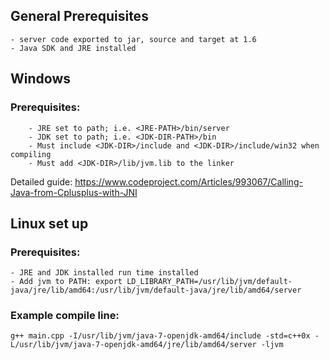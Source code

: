 ## General Prerequisites
	- server code exported to jar, source and target at 1.6
	- Java SDK and JRE installed
	
## Windows
### Prerequisites:
		- JRE set to path; i.e. <JRE-PATH>/bin/server
		- JDK set to path; i.e. <JDK-DIR-PATH>/bin
		- Must include <JDK-DIR>/include and <JDK-DIR>/include/win32 when compiling
		- Must add <JDK-DIR>/lib/jvm.lib to the linker
Detailed guide: https://www.codeproject.com/Articles/993067/Calling-Java-from-Cplusplus-with-JNI
	
## Linux set up
### Prerequisites:
	- JRE and JDK installed run time installed
	- Add jvm to PATH: export LD_LIBRARY_PATH=/usr/lib/jvm/default-java/jre/lib/amd64:/usr/lib/jvm/default-java/jre/lib/amd64/server
### Example compile line:
	g++ main.cpp -I/usr/lib/jvm/java-7-openjdk-amd64/include -std=c++0x -L/usr/lib/jvm/java-7-openjdk-amd64/jre/lib/amd64/server -ljvm
		
